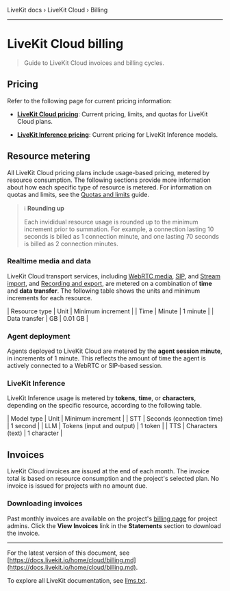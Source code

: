 LiveKit docs › LiveKit Cloud › Billing

---

# LiveKit Cloud billing

> Guide to LiveKit Cloud invoices and billing cycles.

## Pricing

Refer to the following page for current pricing information:

- **[LiveKit Cloud pricing](https://livekit.io/pricing)**: Current pricing, limits, and quotas for LiveKit Cloud plans.

- **[LiveKit Inference pricing](https://livekit.io/pricing/inference)**: Current pricing for LiveKit Inference models.

## Resource metering

All LiveKit Cloud pricing plans include usage-based pricing, metered by resource consumption. The following sections provide more information about how each specific type of resource is metered. For information on quotas and limits, see the [Quotas and limits](https://docs.livekit.io/home/cloud/quotas-and-limits.md) guide.

> ℹ️ **Rounding up**
> 
> Each invididual resource usage is rounded up to the minimum increment prior to summation. For example, a connection lasting 10 seconds is billed as 1 connection minute, and one lasting 70 seconds is billed as 2 connection minutes.

### Realtime media and data

LiveKit Cloud transport services, including [WebRTC media](https://docs.livekit.io/home/client/tracks.md), [SIP](https://docs.livekit.io/sip.md), and [Stream import](https://docs.livekit.io/home/ingress/overview.md), and [Recording and export](https://docs.livekit.io/home/egress/overview.md), are metered on a combination of **time** and **data transfer**. The following table shows the units and minimum increments for each resource.

| Resource type | Unit | Minimum increment |
| Time | Minute | 1 minute |
| Data transfer | GB | 0.01 GB |

### Agent deployment

Agents deployed to LiveKit Cloud are metered by the **agent session minute**, in increments of 1 minute. This reflects the amount of time the agent is actively connected to a WebRTC or SIP-based session.

### LiveKit Inference

LiveKit Inference usage is metered by **tokens**, **time**, or **characters**, depending on the specific resource, according to the following table.

| Model type | Unit | Minimum increment |
| STT | Seconds (connection time) | 1 second |
| LLM | Tokens (input and output) | 1 token |
| TTS | Characters (text) | 1 character |

## Invoices

LiveKit Cloud invoices are issued at the end of each month. The invoice total is based on resource consumption and the project's selected plan. No invoice is issued for projects with no amount due.

### Downloading invoices

Past monthly invoices are available on the project's [billing page](https://cloud.livekit.io/projects/p_/billing) for project admins. Click the **View Invoices** link in the **Statements** section to download the invoice.

---


For the latest version of this document, see [https://docs.livekit.io/home/cloud/billing.md](https://docs.livekit.io/home/cloud/billing.md).

To explore all LiveKit documentation, see [llms.txt](https://docs.livekit.io/llms.txt).